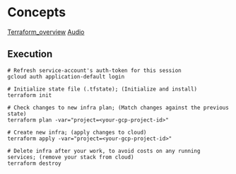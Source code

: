 # Concepts

[Terraform_overview](../1_terraform_overview.md)
  [Audio](https://drive.google.com/file/d/1IqMRDwJV-m0v9_le_i2HA_UbM_sIWgWx/view?usp=sharing)

## Execution

```shell
# Refresh service-account's auth-token for this session
gcloud auth application-default login

# Initialize state file (.tfstate); (Initialize and install)
terraform init

# Check changes to new infra plan; (Match changes against the previous state)
terraform plan -var="project=<your-gcp-project-id>"
```

```shell
# Create new infra; (apply changes to cloud)
terraform apply -var="project=<your-gcp-project-id>"
```

```shell
# Delete infra after your work, to avoid costs on any running services; (remove your stack from cloud)
terraform destroy
```
